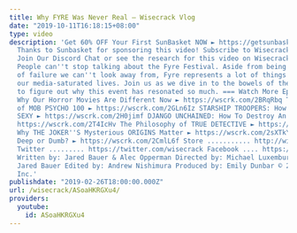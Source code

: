 ```yaml
---
title: Why FYRE Was Never Real – Wisecrack Vlog
date: "2019-10-11T16:18:15+08:00"
type: video
description: 'Get 60% OFF Your First SunBasket NOW ► https://getsunbasket.com/wisecrack
  Thanks to Sunbasket for sponsoring this video! Subscribe to Wisecrack! ► http://wscrk.com/SbscrbWC
  Join Our Discord Chat or see the research for this video on WisecrackPLUS ► http://wscrk.com/YtWcPls
  People can''t stop talking about the Fyre Festival. Aside from being a spectacle
  of failure we can''t look away from, Fyre represents a lot of things going on in
  our media-saturated lives. Join us as we dive in to the bowels of the Fyre Fest
  to figure out why this event has resonated so much. === Watch More Episodes! ===
  Why Our Horror Movies Are Different Now ► https://wscrk.com/2BRqRbq The Philosophy
  of MOB PSYCHO 100 ► https://wscrk.com/2GLn6Iz STARSHIP TROOPERS: How to Make Fascism
  SEXY ► https://wscrk.com/2H0jimf DJANGO UNCHAINED: How To Destroy An Ideaology ►
  https://wscrk.com/2T4IcHv The Philosophy of TRUE DETECTIVE ► https://wscrk.com/2CTcS4D
  Why THE JOKER''S Mysterious ORIGINS Matter ► https://wscrk.com/2sXTkYa DONNIE DARKO:
  Deep or Dumb? ► https://wscrk.com/2CmlL6f Store ........... http://wisecrackstore.com
  Twitter ......... https://twitter.com/wisecrack Facebook .... https://facebook.com/wisecrackedu
  Written by: Jared Bauer & Alec Opperman Directed by: Michael Luxemburg Hosted by:
  Jared Bauer Edited by: Andrew Nishimura Produced by: Emily Dunbar © 2019 Wisecrack,
  Inc.'
publishdate: "2019-02-26T18:00:00.000Z"
url: /wisecrack/ASoaHKRGXu4/
providers:
  youtube:
    id: ASoaHKRGXu4
---
```

